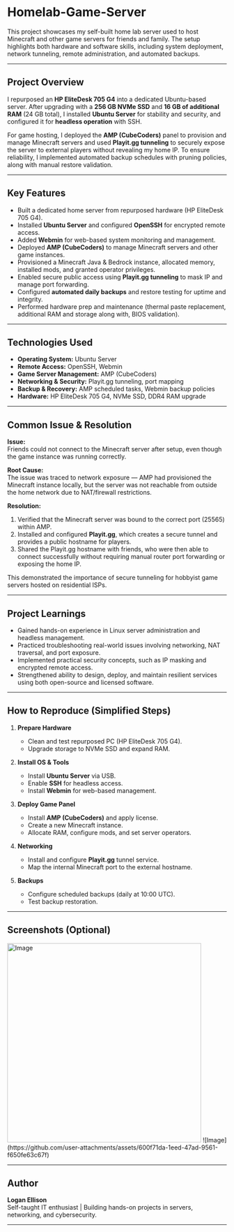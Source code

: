 # Homelab-Game-Server
This project showcases my self-built home lab server used to host Minecraft and other game servers for friends and family. The setup highlights both hardware and software skills, including system deployment, network tunneling, remote administration, and automated backups.

---

## Project Overview

I repurposed an **HP EliteDesk 705 G4** into a dedicated Ubuntu-based server. After upgrading with a **256 GB NVMe SSD** and **16 GB of additional RAM** (24 GB total), I installed **Ubuntu Server** for stability and security, and configured it for **headless operation** with SSH.  

For game hosting, I deployed the **AMP (CubeCoders)** panel to provision and manage Minecraft servers and used **Playit.gg tunneling** to securely expose the server to external players without revealing my home IP. To ensure reliability, I implemented automated backup schedules with pruning policies, along with manual restore validation.

---

## Key Features

- Built a dedicated home server from repurposed hardware (HP EliteDesk 705 G4).  
- Installed **Ubuntu Server** and configured **OpenSSH** for encrypted remote access.  
- Added **Webmin** for web-based system monitoring and management.  
- Deployed **AMP (CubeCoders)** to manage Minecraft servers and other game instances.  
- Provisioned a Minecraft Java & Bedrock instance, allocated memory, installed mods, and granted operator privileges.  
- Enabled secure public access using **Playit.gg tunneling** to mask IP and manage port forwarding.  
- Configured **automated daily backups** and restore testing for uptime and integrity.  
- Performed hardware prep and maintenance (thermal paste replacement, additional RAM and storage along with, BIOS validation).  

---

## Technologies Used

- **Operating System:** Ubuntu Server  
- **Remote Access:** OpenSSH, Webmin  
- **Game Server Management:** AMP (CubeCoders)  
- **Networking & Security:** Playit.gg tunneling, port mapping  
- **Backup & Recovery:** AMP scheduled tasks, Webmin backup policies  
- **Hardware:** HP EliteDesk 705 G4, NVMe SSD, DDR4 RAM upgrade  

---

## Common Issue & Resolution

**Issue:**  
Friends could not connect to the Minecraft server after setup, even though the game instance was running correctly.  

**Root Cause:**  
The issue was traced to network exposure — AMP had provisioned the Minecraft instance locally, but the server was not reachable from outside the home network due to NAT/firewall restrictions.  

**Resolution:**  
1. Verified that the Minecraft server was bound to the correct port (25565) within AMP.  
2. Installed and configured **Playit.gg**, which creates a secure tunnel and provides a public hostname for players.  
3. Shared the Playit.gg hostname with friends, who were then able to connect successfully without requiring manual router port forwarding or exposing the home IP.  

This demonstrated the importance of secure tunneling for hobbyist game servers hosted on residential ISPs.

---

## Project Learnings

- Gained hands-on experience in Linux server administration and headless management.  
- Practiced troubleshooting real-world issues involving networking, NAT traversal, and port exposure.  
- Implemented practical security concepts, such as IP masking and encrypted remote access.  
- Strengthened ability to design, deploy, and maintain resilient services using both open-source and licensed software.  

---

## How to Reproduce (Simplified Steps)

1. **Prepare Hardware**  
   - Clean and test repurposed PC (HP EliteDesk 705 G4).  
   - Upgrade storage to NVMe SSD and expand RAM.  

2. **Install OS & Tools**  
   - Install **Ubuntu Server** via USB.  
   - Enable **SSH** for headless access.  
   - Install **Webmin** for web-based management.  

3. **Deploy Game Panel**  
   - Install **AMP (CubeCoders)** and apply license.  
   - Create a new Minecraft instance.  
   - Allocate RAM, configure mods, and set server operators.  

4. **Networking**  
   - Install and configure **Playit.gg** tunnel service.  
   - Map the internal Minecraft port to the external hostname.  

5. **Backups**  
   - Configure scheduled backups (daily at 10:00 UTC).  
   - Test backup restoration.  

---

## Screenshots (Optional)

<img width="445" height="456" alt="Image" src="https://github.com/user-attachments/assets/137cc3cc-6a8c-437a-abab-64826e32f78a" />
![Image](https://github.com/user-attachments/assets/600f71da-1eed-47ad-9561-f650fe63c67f)

---

## Author

**Logan Ellison**  
Self-taught IT enthusiast | Building hands-on projects in servers, networking, and cybersecurity.  

---
